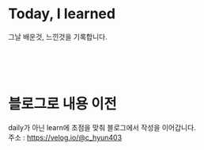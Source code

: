 # Today, I learned

그날 배운것, 느낀것을 기록합니다.

<br>
<br>
<br>

# 블로그로 내용 이전
daily가 아닌 learn에 초점을 맞춰 블로그에서 작성을 이어갑니다.
<br>
주소 : https://velog.io/@c_hyun403
